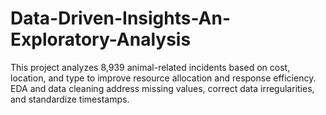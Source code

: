 # Data-Driven-Insights-An-Exploratory-Analysis
This project analyzes 8,939 animal-related incidents based on cost, location, and type to improve resource allocation and response efficiency. EDA and data cleaning address missing values, correct data irregularities, and standardize timestamps.
